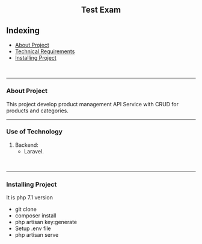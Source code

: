 <p align="center">
 <!-- <img width="100px" src="./public/frontend/img/1.png" align="center" alt="Logo" /> -->
 <h2 align="center"> Test Exam</h2>
 <p align="center"></p>
</p>


## Indexing
- [About Project](#about)
- [Technical Requirements](#technology)
- [Installing  Project](#installing)

<br>

<hr>

### About Project <a name="about"></a>
This project develop product management API Service with CRUD for products and categories.

<hr>

### Use of Technology <a name="technology"></a>

1. Backend:
   - Laravel.

<br>
<hr>

### Installing Project <a name="installing"></a>
It is php 7.1 version
- git clone
- composer install
- php artisan key:generate
- Setup .env file 
- php artisan serve